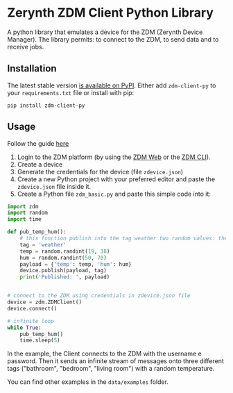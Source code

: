 # Zerynth ZDM Client Python Library

A python library that emulates a device for the  ZDM (Zerynth Device Manager).
The library permits: to connect to the ZDM, to send data and to receive jobs.

## Installation

The latest stable version [is available on PyPI](https://pypi.org/project/zdm-client-py/). Either add `zdm-client-py` to your `requirements.txt` file or install with pip:
```
pip install zdm-client-py
```
    
## Usage

Follow the guide [here](https://docs.zerynth.com/latest/deploy/getting_started_with_rpi/)

1. Login to the ZDM platform (by using the [ZDM Web](https://zdm.zerynth.com) or the [ZDM CLI](https://www.zerynth.com/blog/docs/zdm/getting-started/the-zdm-command-line-interface/)).
2. Create a device
3. Generate the credentials for the device (file `zdevice.json`)
4. Create a new Python project with your preferred editor and paste the `zdevice.json` file inside it. 
5.  Create a Python file `zdm_basic.py` and paste this simple code into it:

```python
import zdm
import random
import time

def pub_temp_hum():
    # this function publish into the tag weather two random values: the temperature and the humidity
    tag = 'weather'
    temp = random.randint(19, 38)
    hum = random.randint(50, 70)
    payload = {'temp': temp, 'hum': hum}
    device.publish(payload, tag)
    print('Published: ', payload)


# connect to the ZDM using credentials in zdevice.json file
device = zdm.ZDMClient()
device.connect()

# infinite loop
while True:
    pub_temp_hum()
    time.sleep(5)
```
In the example, the Client connects to the ZDM with the username e password.
Then it sends an infinite stream of messages onto three different tags ("bathroom", "bedroom", "living room") with a random temperature.

You can find other examples in the `data/examples` folder.


